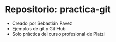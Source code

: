 # Repositorio: practica-git

* Creado por Sebastián Pavez
* Ejemplos de git y Git Hub
* Solo práctica del curso profesional de Platzi